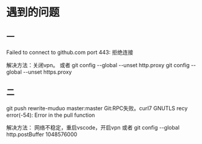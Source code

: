# 遇到的问题
## 一
Failed to connect to github.com port 443: 拒绝连接

解决方法：关闭vpn。
或者
git config --global --unset http.proxy
git config --global --unset https.proxy

## 二 
git push rewrite-muduo master:master
Git:RPC失败。curI7 GNUTLS recy error(-54): Error in the pull function

解决方法：
网络不稳定，重启vscode，开启vpn
或者
git config --global http.postBuffer 1048576000
